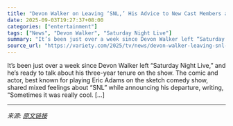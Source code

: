 ```yaml
---
title: "Devon Walker on Leaving ‘SNL,’ His Advice to New Cast Members and Why the Show Can Be ‘Toxic’: ‘A Sprinkle of Humanity Could Be Added’"
date: 2025-09-03T19:27:37+08:00
categories: ["entertainment"]
tags: ["News", "Devon Walker", "Saturday Night Live"]
summary: "It’s been just over a week since Devon Walker left “Saturday Night Live,” and he&#8217;s ready to talk about his three-year tenure on the show. The comic and actor, best known for playing Eric Adams o"
source_url: "https://variety.com/2025/tv/news/devon-walker-leaving-snl-toxic-1236506542/"
---
```


It’s been just over a week since Devon Walker left “Saturday Night Live,” and he&#8217;s ready to talk about his three-year tenure on the show. The comic and actor, best known for playing Eric Adams on the sketch comedy show, shared mixed feelings about “SNL” while announcing his departure, writing, “Sometimes it was really cool. [&#8230;]

---

*来源: [原文链接](https://variety.com/2025/tv/news/devon-walker-leaving-snl-toxic-1236506542/)*
